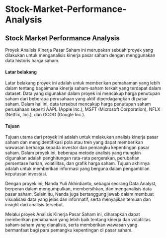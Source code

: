 # Stock-Market-Performance-Analysis

## **Stock Market Performance Analysis**
Proyek Analisis Kinerja Pasar Saham ini merupakan sebuah proyek yang dilakukan untuk menganalisis kinerja pasar saham dengan menggunakan data historis harga saham.

#### **Latar belakang**
Latar belakang proyek ini adalah untuk memberikan pemahaman yang lebih dalam tentang bagaimana kinerja saham-saham terkait yang terdapat dalam dataset. Data yang digunakan dalam proyek ini mencakup harga penutupan saham dari beberapa perusahaan yang aktif diperdagangkan di pasar saham. Dalam hal ini, data tersebut mencakup harga penutupan saham perusahaan seperti AAPL (Apple Inc.), MSFT (Microsoft Corporation), NFLX (Netflix, Inc.), dan GOOG (Google Inc.).

#### **Tujuan**
Tujuan utama dari proyek ini adalah untuk melakukan analisis kinerja pasar saham dan mengidentifikasi pola atau tren yang dapat memberikan wawasan berharga kepada investor dan pemangku kepentingan pasar saham. Dalam proyek ini, beberapa metode analisis yang mungkin digunakan adalah penghitungan rata-rata pergerakan, perubahan persentase harian, volatilitas, dan grafik harga saham. Tujuan akhirnya adalah untuk memberikan informasi yang berguna dalam pengambilan keputusan investasi.

Dengan proyek ini, Nanda Yuli Akhirdianto, sebagai seorang Data Analyst, berperan dalam mengumpulkan, membersihkan, dan menganalisis data pasar saham. Selain itu, Nanda juga bertanggung jawab dalam membuat visualisasi data yang jelas dan informatif, serta menyajikan temuan dan insight dari analisis tersebut.

Melalui proyek Analisis Kinerja Pasar Saham ini, diharapkan dapat memberikan pemahaman yang lebih baik tentang kinerja dan volatilitas saham-saham yang dianalisis, serta memberikan wawasan yang bermanfaat bagi para pemangku kepentingan di pasar saham.
